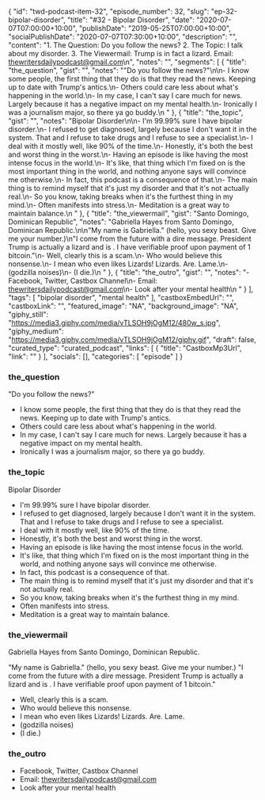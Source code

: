 {
	"id": "twd-podcast-item-32",
	"episode_number": 32,
	"slug": "ep-32-bipolar-disorder",
	"title": "#32 - Bipolar Disorder",
	"date": "2020-07-07T07:00:00+10:00",
	"publishDate": "2019-05-25T07:00:00+10:00",
	"socialPublishDate": "2020-07-07T07:30:00+10:00",
	"description": "",
	"content": "1. The Question: Do you follow the news? 2. The Topic: I talk about my disorder. 3. The Viewermail: Trump is in fact a lizard. Email: thewritersdailypodcast@gmail.com\n",
	"notes": "",
	"segments": [
		{
			"title": "the_question",
			"gist": "",
			"notes": "\"Do you follow the news?\"\n\n- I know some people, the first thing that they do is that they read the news. Keeping up to date with Trump's antics.\n- Others could care less about what's happening in the world.\n- In my case, I can't say I care much for news. Largely because it has a negative impact on my mental health.\n- Ironically I was a journalism major, so there ya go buddy.\n      "
		},
		{
			"title": "the_topic",
			"gist": "",
			"notes": "Bipolar Disorder\n\n- I'm 99.99% sure I have bipolar disorder.\n- I refused to get diagnosed, largely because I don't want it in the system. That and I refuse to take drugs and I refuse to see a specialist.\n- I deal with it mostly well, like 90% of the time.\n- Honestly, it's both the best and worst thing in the worst.\n- Having an episode is like having the most intense focus in the world.\n- It's like, that thing which I'm fixed on is the most important thing in the world, and nothing anyone says will convince me otherwise.\n- In fact, this podcast is a consequence of that.\n- The main thing is to remind myself that it's just my disorder and that it's not actually real.\n- So you know, taking breaks when it's the furthest thing in my mind.\n- Often manifests into stress.\n- Meditation is a great way to maintain balance.\n      "
		},
		{
			"title": "the_viewermail",
			"gist": "Santo Domingo, Dominican Republic",
			"notes": "Gabriella Hayes from Santo Domingo, Dominican Republic.\n\n\"My name is Gabriella.\" (hello, you sexy beast. Give me your number.)\n\"I come from the future with a dire message. President Trump is actually a lizard and is . I have verifiable proof upon payment of 1 bitcoin.\"\n- Well, clearly this is a scam.\n- Who would believe this nonsense.\n- I mean who even likes Lizards! Lizards. Are. Lame.\n- (godzilla noises)\n- (I die.)\n      "
		},
		{
			"title": "the_outro",
			"gist": "",
			"notes": "- Facebook, Twitter, Castbox Channel\n- Email: thewritersdailypodcast@gmail.com\n- Look after your mental health\n      "
		}
	],
	"tags": [
		"bipolar disorder",
		"mental health"
	],
	"castboxEmbedUrl": "",
	"castboxLink": "",
	"featured_image": "NA",
	"background_image": "NA",
	"giphy_still": "https://media3.giphy.com/media/vTLSOH9jOgM12/480w_s.jpg",
	"giphy_medium": "https://media3.giphy.com/media/vTLSOH9jOgM12/giphy.gif",
	"draft": false,
	"curated_type": "curated_podcast",
	"links": [
		{
			"title": "CastboxMp3Url",
			"link": ""
		}
	],
	"socials": [],
	"categories": [
		"episode"
	]
}

### the_question

"Do you follow the news?"

- I know some people, the first thing that they do is that they read the news. Keeping up to date with Trump's antics.
- Others could care less about what's happening in the world.
- In my case, I can't say I care much for news. Largely because it has a negative impact on my mental health.
- Ironically I was a journalism major, so there ya go buddy.
      
### the_topic

Bipolar Disorder

- I'm 99.99% sure I have bipolar disorder.
- I refused to get diagnosed, largely because I don't want it in the system. That and I refuse to take drugs and I refuse to see a specialist.
- I deal with it mostly well, like 90% of the time.
- Honestly, it's both the best and worst thing in the worst.
- Having an episode is like having the most intense focus in the world.
- It's like, that thing which I'm fixed on is the most important thing in the world, and nothing anyone says will convince me otherwise.
- In fact, this podcast is a consequence of that.
- The main thing is to remind myself that it's just my disorder and that it's not actually real.
- So you know, taking breaks when it's the furthest thing in my mind.
- Often manifests into stress.
- Meditation is a great way to maintain balance.
      
### the_viewermail

Gabriella Hayes from Santo Domingo, Dominican Republic.

"My name is Gabriella." (hello, you sexy beast. Give me your number.)
"I come from the future with a dire message. President Trump is actually a lizard and is . I have verifiable proof upon payment of 1 bitcoin."
- Well, clearly this is a scam.
- Who would believe this nonsense.
- I mean who even likes Lizards! Lizards. Are. Lame.
- (godzilla noises)
- (I die.)
      
### the_outro

- Facebook, Twitter, Castbox Channel
- Email: thewritersdailypodcast@gmail.com
- Look after your mental health
      
